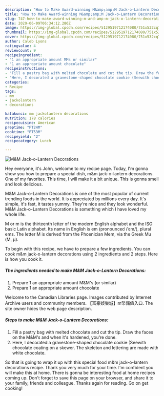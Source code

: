 ```yaml
---
description: "How to Make Award-winning M&amp;amp;M Jack-o-Lantern Decorations"
title: "How to Make Award-winning M&amp;amp;M Jack-o-Lantern Decorations"
slug: 747-how-to-make-award-winning-m-and-amp-m-jack-o-lantern-decorations
date: 2020-06-09T06:34:12.286Z
image: https://img-global.cpcdn.com/recipes/5129519712174080/751x532cq70/mm-jack-o-lantern-decorations-recipe-main-photo.jpg
thumbnail: https://img-global.cpcdn.com/recipes/5129519712174080/751x532cq70/mm-jack-o-lantern-decorations-recipe-main-photo.jpg
cover: https://img-global.cpcdn.com/recipes/5129519712174080/751x532cq70/mm-jack-o-lantern-decorations-recipe-main-photo.jpg
author: Caleb Lyons
ratingvalue: 4
reviewcount: 9
recipeingredient:
- "1 an appropriate amount MMs or similar"
- "1 an appropriate amount chocolate"
recipeinstructions:
- "Fill a pastry bag with melted chocolate and cut the tip. Draw the faces on the M&amp;M&#39;s and when it&#39;s hardened, you&#39;re done."
- "Here, I decorated a gravestone-shaped chocolate cookie (Seewith chocolate coating on a skewer. The skeleton and lettering are made with white chocolate."
categories:
- Recipe
tags:
- mm
- jackolantern
- decorations

katakunci: mm jackolantern decorations 
nutrition: 178 calories
recipecuisine: American
preptime: "PT24M"
cooktime: "PT53M"
recipeyield: "2"
recipecategory: Lunch

---
```



![M&amp;M Jack-o-Lantern Decorations](https://img-global.cpcdn.com/recipes/5129519712174080/751x532cq70/mm-jack-o-lantern-decorations-recipe-main-photo.jpg)

Hey everyone, it's John, welcome to my recipe page. Today, I'm gonna show you how to prepare a special dish, m&amp;m jack-o-lantern decorations. One of my favorites. This time, I will make it a bit unique. This is gonna smell and look delicious.

M&amp;M Jack-o-Lantern Decorations is one of the most popular of current trending foods in the world. It is appreciated by millions every day. It's simple, it's fast, it tastes yummy. They're nice and they look wonderful. M&amp;M Jack-o-Lantern Decorations is something which I have loved my whole life.

M or m is the thirteenth letter of the modern English alphabet and the ISO basic Latin alphabet. Its name in English is em (pronounced /ˈɛm/), plural ems. The letter M is derived from the Phoenician Mem, via the Greek Mu (Μ, μ).


To begin with this recipe, we have to prepare a few ingredients. You can cook m&amp;m jack-o-lantern decorations using 2 ingredients and 2 steps. Here is how you cook it.

<!--inarticleads1-->

##### The ingredients needed to make M&amp;M Jack-o-Lantern Decorations:

1. Prepare 1 an appropriate amount M&amp;M&#39;s (or similar)
1. Prepare 1 an appropriate amount chocolate


Welcome to the Canadian Libraries page. Images contributed by Internet Archive users and community members. 【富豪娛樂城】m幣儲值入口. The site owner hides the web page description. 

<!--inarticleads2-->

##### Steps to make M&amp;M Jack-o-Lantern Decorations:

1. Fill a pastry bag with melted chocolate and cut the tip. Draw the faces on the M&amp;M&#39;s and when it&#39;s hardened, you&#39;re done.
1. Here, I decorated a gravestone-shaped chocolate cookie (Seewith chocolate coating on a skewer. The skeleton and lettering are made with white chocolate.




So that is going to wrap it up with this special food m&amp;m jack-o-lantern decorations recipe. Thank you very much for your time. I'm confident you will make this at home. There is gonna be interesting food at home recipes coming up. Don't forget to save this page on your browser, and share it to your family, friends and colleague. Thanks again for reading. Go on get cooking!
